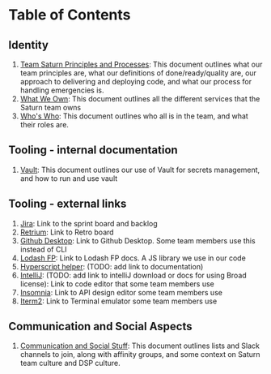 # Table of Contents

## Identity
1. [Team Saturn Principles and Processes](identity/Team-Saturn-Principles-and-Processes.md): This document outlines what our team principles are, what our definitions of done/ready/quality are, our approach to delivering and deploying code, and what our process for handling emergencies is.
2. [What We Own](identity/What-We-Own.md): This document outlines all the different services that the Saturn team owns
3. [Who's Who](identity/Whos-Who.md): This document outlines who all is in the team, and what their roles are.

## Tooling - internal documentation
1. [Vault](tooling/Vault.md): This document outlines our use of Vault for secrets management, and how to run and use vault

## Tooling - external links

1. [Jira](https://broadworkbench.atlassian.net/secure/RapidBoard.jspa?rapidView=59&projectKey=SATURN): Link to the sprint board and backlog
2. [Retrium](https://app.retrium.com/team-room/a7241855-6992-4420-9a57-c40d39efda0b): Link to Retro board
3. [Github Desktop](https://desktop.github.com/): Link to Github Desktop. Some team members use this instead of CLI
4. [Lodash FP](https://github.com/lodash/lodash/wiki/FP-Guide): Link to Lodash FP docs. A JS library we use in our code
5. [Hyperscript helper](): (TODO: add link to documentation)
6. [IntelliJ](): (TODO: add link to intelliJ download or docs for using Broad license): Link to code editor that some team members use
7. [Insomnia](https://insomnia.rest/): Link to API design editor some team members use
8. [Iterm2](https://www.iterm2.com/): Link to Terminal emulator some team members use

## Communication and Social Aspects
1. [Communication and Social Stuff](social/communication_and_social_stuff.md): This document outlines lists and Slack channels to join, along with affinity groups, and some context on Saturn team culture and DSP culture.
